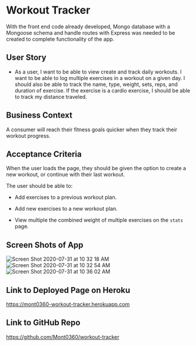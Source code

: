 # Workout Tracker

With the front end code already developed, Mongo database with a Mongoose schema and handle routes with Express was needed to be created to complete functionality of the app.

## User Story

* As a user, I want to be able to view create and track daily workouts. I want to be able to log multiple exercises in a workout on a given day. I should also be able to track the name, type, weight, sets, reps, and duration of exercise. If the exercise is a cardio exercise, I should be able to track my distance traveled.

## Business Context

A consumer will reach their fitness goals quicker when they track their workout progress.

## Acceptance Criteria

When the user loads the page, they should be given the option to create a new workout, or continue with their last workout.

The user should be able to:

  * Add exercises to a previous workout plan.

  * Add new exercises to a new workout plan.

  * View multiple the combined weight of multiple exercises on the `stats` page.

## Screen Shots of App

![Screen Shot 2020-07-31 at 10 32 18 AM](https://user-images.githubusercontent.com/61704824/89051334-b7d42c00-d319-11ea-9024-e6058c9b1551.png)
![Screen Shot 2020-07-31 at 10 32 54 AM](https://user-images.githubusercontent.com/61704824/89051344-bc004980-d319-11ea-969e-06bb7565076e.png)
![Screen Shot 2020-07-31 at 10 36 02 AM](https://user-images.githubusercontent.com/61704824/89051354-befb3a00-d319-11ea-810d-d807cdce4c0b.png)

## Link to Deployed Page on Heroku

https://mont0360-workout-tracker.herokuapp.com

## Link to GitHub Repo

https://github.com/Mont0360/workout-tracker
